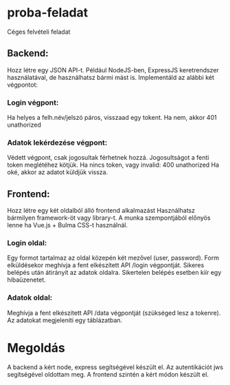 # proba-feladat
Céges felvételi feladat

## Backend:
Hozz létre egy JSON API-t. Például NodeJS-ben, ExpressJS keretrendszer használatával, de
használhatsz bármi mást is. Implementáld az alábbi két végpontot:

### Login végpont:
Ha helyes a felh.név/jelszó páros, visszaad egy tokent. Ha nem, akkor 401 unathorized

### Adatok lekérdezése végpont:
Védett végpont, csak jogosultak férhetnek hozzá. Jogosultságot a fenti token meglétéhez kötjük.
Ha nincs token, vagy invalid: 400 unathorized
Ha oké, akkor az adatot küldjük vissza.

## Frontend:
Hozz létre egy két oldalból álló frontend alkalmazást Használhatsz bármilyen framework-öt vagy library-t. A munka
szempontjából előnyös lenne ha Vue.js + Bulma CSS-t használnál.

### Login oldal:
Egy formot tartalmaz az oldal közepén két mezővel (user, password). Form elküldésekor meghívja a
fent elkészített API /login végpontját. Sikeres belépés után átirányít az adatok oldalra. Sikertelen
belépés esetben kiír egy hibaüzenetet.

### Adatok oldal:
Meghívja a fent elkészített API /data végpontját (szükséged lesz a tokenre). Az adatokat megjeleníti
egy táblázatban.


# Megoldás
A backend a kért node, express segítségével készült el. Az autentikációt jws segítségével oldottam meg.
A frontend szintén a kért módon készült el.
